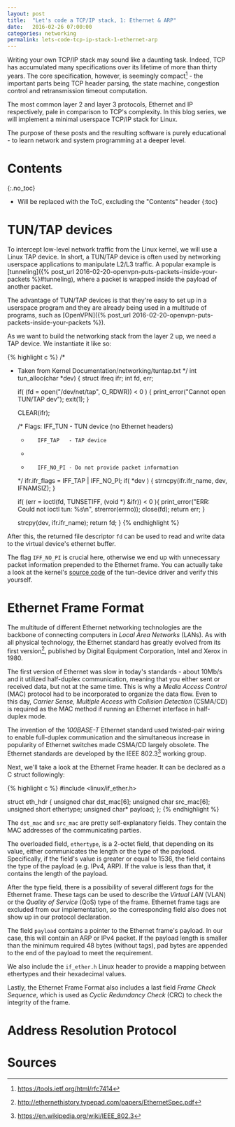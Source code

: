 ```yaml
---
layout: post
title:  "Let's code a TCP/IP stack, 1: Ethernet & ARP"
date:   2016-02-26 07:00:00
categories: networking
permalink: lets-code-tcp-ip-stack-1-ethernet-arp
---
```


Writing your own TCP/IP stack may sound like a daunting task. Indeed, TCP has accumulated many specifications over its lifetime of more than thirty years. The core specification, however, is seemingly compact[^tcp-roadmap] - the important parts being TCP header parsing, the state machine, congestion control and retransmission timeout computation.

The most common layer 2 and layer 3 protocols, Ethernet and IP respectively, pale in comparison to TCP's complexity. In this blog series, we will implement a minimal userspace TCP/IP stack for Linux.

The purpose of these posts and the resulting software is purely educational - to learn network and system programming at a deeper level.

# Contents
{:.no_toc}

* Will be replaced with the ToC, excluding the "Contents" header
{:toc}

# TUN/TAP devices

To intercept low-level network traffic from the Linux kernel, we will use a Linux TAP device. In short, a TUN/TAP device is often used by networking userspace applications to manipulate L2/L3 traffic. A popular example is [tunneling]({% post_url 2016-02-20-openvpn-puts-packets-inside-your-packets %}#tunneling), where a packet is wrapped inside the payload of another packet.

The advantage of TUN/TAP devices is that they're easy to set up in a userspace program and they are already being used in a multitude of programs, such as [OpenVPN]({% post_url 2016-02-20-openvpn-puts-packets-inside-your-packets %}).

As we want to build the networking stack from the layer 2 up, we need a TAP device. We instantiate it like so:

{% highlight c %}
/*
 * Taken from Kernel Documentation/networking/tuntap.txt
 */
int tun_alloc(char *dev)
{
    struct ifreq ifr;
    int fd, err;

    if( (fd = open("/dev/net/tap", O_RDWR)) < 0 ) {
        print_error("Cannot open TUN/TAP dev");
        exit(1);
    }

    CLEAR(ifr);

    /* Flags: IFF_TUN   - TUN device (no Ethernet headers)
     *        IFF_TAP   - TAP device
     *
     *        IFF_NO_PI - Do not provide packet information
     */
    ifr.ifr_flags = IFF_TAP | IFF_NO_PI;
    if( *dev ) {
        strncpy(ifr.ifr_name, dev, IFNAMSIZ);
    }

    if( (err = ioctl(fd, TUNSETIFF, (void *) &ifr)) < 0 ){
        print_error("ERR: Could not ioctl tun: %s\n", strerror(errno));
        close(fd);
        return err;
    }

    strcpy(dev, ifr.ifr_name);
    return fd;
}
{% endhighlight %}

After this, the returned file descriptor `fd` can be used to read and write data to the virtual device's ethernet buffer.

The flag `IFF_NO_PI` is crucial here, otherwise we end up with unnecessary packet information prepended to the Ethernet frame. You can actually take a look at the kernel's [source code](https://github.com/torvalds/linux/blob/v4.4/drivers/net/tun.c#L1306) of the tun-device driver and verify this yourself. 

# Ethernet Frame Format

The multitude of different Ethernet networking technologies are the backbone of connecting computers in _Local Area Networks_ (LANs). As with all physical technology, the Ethernet standard has greatly evolved from its first version[^ethernet], published by Digital Equipment Corporation, Intel and Xerox in 1980. 

The first version of Ethernet was slow in today's standards - about 10Mb/s and it utilized half-duplex communication, meaning that you either sent or received data, but not at the same time. This is why a _Media Access Control_ (MAC) protocol had to be incorporated to organize the data flow. Even to this day, _Carrier Sense, Multiple Access with Collision Detection_ (CSMA/CD) is required as the MAC method if running an Ethernet interface in half-duplex mode. 

The invention of the _100BASE-T_ Ethernet standard used twisted-pair wiring to enable full-duplex communication and the simultaneous increase in popularity of Ethernet switches made CSMA/CD largely obsolete. The Ethernet standards are developed by the IEEE 802.3[^ieee-802-3] working group.

Next, we'll take a look at the Ethernet Frame header. It can be declared as a C struct followingly:

{% highlight c %}
#include <linux/if_ether.h>

struct eth_hdr
{
    unsigned char dst_mac[6];
    unsigned char src_mac[6];
    unsigned short ethertype;
    unsigned char* payload;
};
{% endhighlight %}

The `dst_mac` and `src_mac` are pretty self-explanatory fields. They contain the MAC addresses of the communicating parties.

The overloaded field, `ethertype`, is a 2-octet field, that depending on its value, either communicates the length or the type of the payload. Specifically, if the field's value is greater or equal to 1536, the field contains the type of the payload (e.g. IPv4, ARP). If the value is less than that, it contains the length of the payload.

After the type field, there is a possibility of several different _tags_ for the Ethernet frame. These tags can be used to describe the _Virtual LAN_ (VLAN) or the _Quality of Service_ (QoS) type of the frame. Ethernet frame tags are excluded from our implementation, so the corresponding field also does not show up in our protocol declaration.

The field `payload` contains a pointer to the Ethernet frame's payload. In our case, this will contain an ARP or IPv4 packet. If the payload length is smaller than the minimum required 48 bytes (without tags), pad bytes are appended to the end of the payload to meet the requirement.

We also include the `if_ether.h` Linux header to provide a mapping between ethertypes and their hexadecimal values.

Lastly, the Ethernet Frame Format also includes a last field  _Frame Check Sequence_, which is used as _Cyclic Redundancy Check_ (CRC) to check the integrity of the frame.

# Address Resolution Protocol


# Sources
[^tcp-roadmap]:<https://tools.ietf.org/html/rfc7414>
[^ethernet]:<http://ethernethistory.typepad.com/papers/EthernetSpec.pdf>
[^ieee-802-3]:<https://en.wikipedia.org/wiki/IEEE_802.3>
